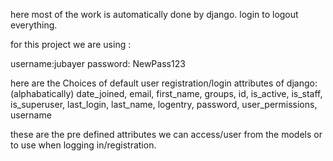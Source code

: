 here most of the work is automatically done by django. login to logout everything.

for this project we are using :

username:jubayer
password: NewPass123

here are the  Choices of default user registration/login attributes of django: 
(alphabatically)
date_joined, 
email, 
first_name, 
groups, 
id, 
is_active, 
is_staff, 
is_superuser, 
last_login, 
last_name, 
logentry, 
password, 
user_permissions, 
username

these are the pre defined attributes we can access/user from the models or to use when logging in/registration.
